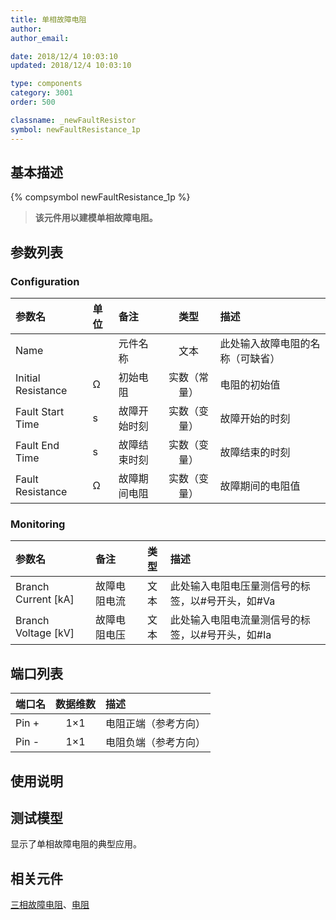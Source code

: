 ```yaml
---
title: 单相故障电阻
author: 
author_email:

date: 2018/12/4 10:03:10
updated: 2018/12/4 10:03:10

type: components
category: 3001
order: 500

classname: _newFaultResistor
symbol: newFaultResistance_1p
---
```

## 基本描述
{% compsymbol newFaultResistance_1p %}

> **该元件用以建模单相故障电阻。**

## 参数列表
### Configuration
| 参数名 | 单位 | 备注 | 类型 | 描述 |
| :--- | :--- | :--- | :--: | :--- |
| Name |  | 元件名称 | 文本 | 此处输入故障电阻的名称（可缺省） |
| Initial Resistance | Ω | 初始电阻 | 实数（常量） | 电阻的初始值 |
| Fault Start Time | s | 故障开始时刻 | 实数（变量） | 故障开始的时刻 |
| Fault End Time | s | 故障结束时刻 | 实数（变量） | 故障结束的时刻 |
| Fault Resistance | Ω | 故障期间电阻 | 实数（变量） | 故障期间的电阻值 |

### Monitoring
| 参数名 | 备注 | 类型 | 描述 |
| :--- | :--- | :--: | :--- |
| Branch Current \[kA\] | 故障电阻电流 | 文本 | 此处输入电阻电压量测信号的标签，以#号开头，如#Va |
| Branch Voltage \[kV\] | 故障电阻电压 | 文本 | 此处输入电阻电流量测信号的标签，以#号开头，如#Ia |


## 端口列表

| 端口名 | 数据维数 | 描述 |
| :--- | :--:  | :--- |
| Pin + | 1×1 |电阻正端（参考方向）|                   
| Pin - | 1×1 |电阻负端（参考方向）|                   

## 使用说明


## 测试模型
[<test name>](<test link>)显示了单相故障电阻的典型应用。

## 相关元件

[三相故障电阻](/components/comp_newFaultResistor_3p.html)、[电阻](/components/compnewResistorRouter.html)
